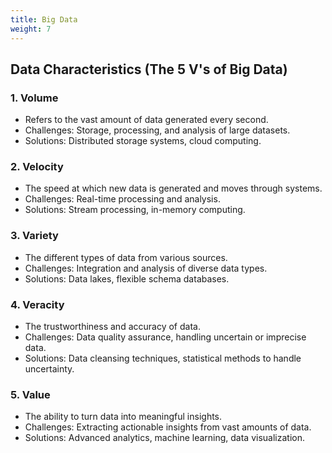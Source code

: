```yaml
---
title: Big Data
weight: 7
---
```


## Data Characteristics (The 5 V's of Big Data)

### 1. Volume

- Refers to the vast amount of data generated every second.
- Challenges: Storage, processing, and analysis of large datasets.
- Solutions: Distributed storage systems, cloud computing.

### 2. Velocity

- The speed at which new data is generated and moves through systems.
- Challenges: Real-time processing and analysis.
- Solutions: Stream processing, in-memory computing.

### 3. Variety

- The different types of data from various sources.
- Challenges: Integration and analysis of diverse data types.
- Solutions: Data lakes, flexible schema databases.

### 4. Veracity

- The trustworthiness and accuracy of data.
- Challenges: Data quality assurance, handling uncertain or imprecise data.
- Solutions: Data cleansing techniques, statistical methods to handle uncertainty.

### 5. Value

- The ability to turn data into meaningful insights.
- Challenges: Extracting actionable insights from vast amounts of data.
- Solutions: Advanced analytics, machine learning, data visualization.

